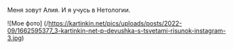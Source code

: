 Меня зовут Алия. И я учусь в Нетологии.

![Мое фото] (/https://kartinkin.net/pics/uploads/posts/2022-09/1662595377_3-kartinkin-net-p-devushka-s-tsvetami-risunok-instagram-3.jpg)
